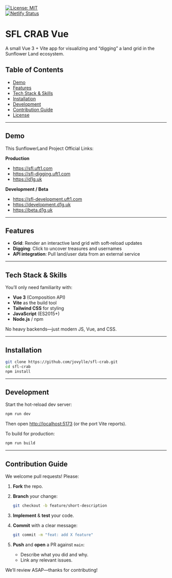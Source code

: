 
[![License: MIT](https://img.shields.io/badge/License-MIT-yellow.svg)](./LICENSE)  
[![Netlify Status](https://api.netlify.com/api/v1/badges/e24fa8b5-f1d0-4674-bf2d-e227a4ce4a46/deploy-status)](https://app.netlify.com/projects/sfl-digging/deploys)

# SFL CRAB Vue

A small Vue 3 + Vite app for visualizing and “digging” a land grid in the Sunflower Land ecosystem.

## Table of Contents

- [Demo](#demo)  
- [Features](#features)  
- [Tech Stack & Skills](#tech-stack--skills)  
- [Installation](#installation)  
- [Development](#development)  
- [Contribution Guide](#contribution-guide)  
- [License](#license)

---

## Demo

This SunflowerLand Project Official Links:

**Production**  
- https://sfl.uft1.com  
- https://sfl-digging.uft1.com  
- https://d1g.uk  

**Development / Beta**  
- https://sfl-development.uft1.com  
- https://development.d1g.uk  
- https://beta.d1g.uk  

---

## Features

- **Grid**: Render an interactive land grid with soft‐reload updates  
- **Digging**: Click to uncover treasures and usernames  
- **API integration**: Pull land/user data from an external service  

---

## Tech Stack & Skills

You’ll only need familiarity with:

- **Vue 3** (Composition API)  
- **Vite** as the build tool  
- **Tailwind CSS** for styling  
- **JavaScript** (ES2015+)  
- **Node.js** / npm  

No heavy backends—just modern JS, Vue, and CSS.

---

## Installation

```bash
git clone https://github.com/jovylle/sfl-crab.git
cd sfl-crab
npm install
````

---

## Development

Start the hot-reload dev server:

```bash
npm run dev
```

Then open [http://localhost:5173](http://localhost:5173) (or the port Vite reports).

To build for production:

```bash
npm run build
```

---

## Contribution Guide

We welcome pull requests! Please:

1. **Fork** the repo.
2. **Branch** your change:

   ```bash
   git checkout -b feature/short-description
   ```
3. **Implement** & **test** your code.
4. **Commit** with a clear message:

   ```bash
   git commit -m "feat: add X feature"
   ```
5. **Push** and **open** a PR against `main`:

   * Describe what you did and why.
   * Link any relevant issues.

We’ll review ASAP—thanks for contributing!